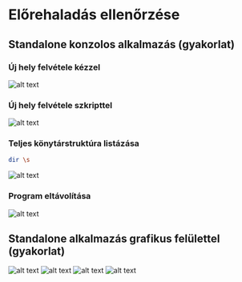 # Előrehaladás ellenőrzése

## Standalone konzolos alkalmazás (gyakorlat)
### Új hely felvétele kézzel
![alt text](https://github.com/kocsist-git/training360-szoftverarchitekturak/blob/main/images/Standalone%20konzolos%20alkalmaz%C3%A1s%20(gyakorlat)-01.JPG)
### Új hely felvétele szkripttel
![alt text](https://github.com/kocsist-git/training360-szoftverarchitekturak/blob/main/images/Standalone%20konzolos%20alkalmaz%C3%A1s%20(gyakorlat)-02.JPG)
### Teljes könytárstruktúra listázása
```sh
dir \s
```
![alt text](https://github.com/kocsist-git/training360-szoftverarchitekturak/blob/main/images/Standalone%20konzolos%20alkalmaz%C3%A1s%20(gyakorlat)-03.JPG)
### Program eltávolítása
![alt text](https://github.com/kocsist-git/training360-szoftverarchitekturak/blob/main/images/Standalone%20konzolos%20alkalmaz%C3%A1s%20(gyakorlat)-04.JPG)
## Standalone alkalmazás grafikus felülettel (gyakorlat)
![alt text](https://github.com/kocsist-git/training360-szoftverarchitekturak/blob/main/images/Standalone%20alkalmaz%C3%A1s%20grafikus%20fel%C3%BClettel%20(gyakorlat)-01.JPG)
![alt text](https://github.com/kocsist-git/training360-szoftverarchitekturak/blob/main/images/Standalone%20alkalmaz%C3%A1s%20grafikus%20fel%C3%BClettel%20(gyakorlat)-02.JPG)
![alt text](https://github.com/kocsist-git/training360-szoftverarchitekturak/blob/main/images/Standalone%20alkalmaz%C3%A1s%20grafikus%20fel%C3%BClettel%20(gyakorlat)-03.JPG)
![alt text](https://github.com/kocsist-git/training360-szoftverarchitekturak/blob/main/images/Standalone%20alkalmaz%C3%A1s%20grafikus%20fel%C3%BClettel%20(gyakorlat)-04.JPG)


